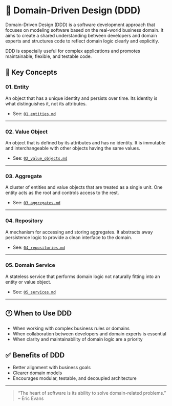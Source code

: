 # 🧭 Domain-Driven Design (DDD)

Domain-Driven Design (DDD) is a software development approach that focuses on modeling software based on the real-world business domain. It aims to create a shared understanding between developers and domain experts and structures code to reflect domain logic clearly and explicitly.

DDD is especially useful for complex applications and promotes maintainable, flexible, and testable code.

## 🔐 Key Concepts

### 01. Entity
An object that has a unique identity and persists over time. Its identity is what distinguishes it, not its attributes.

- See: [`01_entities.md`](./01_entities.md)

---

### 02. Value Object
An object that is defined by its attributes and has no identity. It is immutable and interchangeable with other objects having the same values.

- See: [`02_value_objects.md`](./02_value_objects.md)

---

### 03. Aggregate
A cluster of entities and value objects that are treated as a single unit. One entity acts as the root and controls access to the rest.

- See: [`03_aggregates.md`](./03_aggregates.md)

---

### 04. Repository
A mechanism for accessing and storing aggregates. It abstracts away persistence logic to provide a clean interface to the domain.

- See: [`04_repositories.md`](./04_repositories.md)

---

### 05. Domain Service
A stateless service that performs domain logic not naturally fitting into an entity or value object.

- See: [`05_services.md`](./05_services.md)

---

## 🕐 When to Use DDD

- When working with complex business rules or domains  
- When collaboration between developers and domain experts is essential  
- When clarity and maintainability of domain logic are a priority  

## ✅ Benefits of DDD

- Better alignment with business goals  
- Clearer domain models  
- Encourages modular, testable, and decoupled architecture  

---

> “The heart of software is its ability to solve domain-related problems.” – Eric Evans
